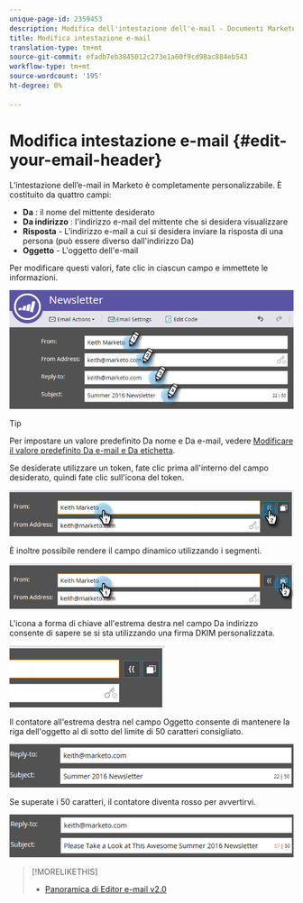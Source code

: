 ```yaml
---
unique-page-id: 2359453
description: Modifica dell'intestazione dell'e-mail - Documenti Marketo - Documentazione del prodotto
title: Modifica intestazione e-mail
translation-type: tm+mt
source-git-commit: efadb7eb3845012c273e1a60f9cd98ac884eb543
workflow-type: tm+mt
source-wordcount: '195'
ht-degree: 0%

---
```



# Modifica intestazione e-mail {#edit-your-email-header}

L’intestazione dell’e-mail in Marketo è completamente personalizzabile. È costituito da quattro campi:

* **Da** : il nome del mittente desiderato
* **Da indirizzo** : l&#39;indirizzo e-mail del mittente che si desidera visualizzare
* **Risposta**  - L&#39;indirizzo e-mail a cui si desidera inviare la risposta di una persona (può essere diverso dall&#39;indirizzo Da)
* **Oggetto**  - L&#39;oggetto dell&#39;e-mail

Per modificare questi valori, fate clic in ciascun campo e immettete le informazioni.

![](assets/one-3.png)

>[!TIP]
>
>Per impostare un valore predefinito Da nome e Da e-mail, vedere [Modificare il valore predefinito Da e-mail e Da etichetta](/help/marketo/product-docs/administration/email-setup/change-the-default-from-email-and-from-label.md).

Se desiderate utilizzare un token, fate clic prima all&#39;interno del campo desiderato, quindi fate clic sull&#39;icona del token.

![](assets/two-3.png)

È inoltre possibile rendere il campo dinamico utilizzando i segmenti.

![](assets/three-2.png)

L&#39;icona a forma di chiave all&#39;estrema destra nel campo Da indirizzo consente di sapere se si sta utilizzando una firma DKIM personalizzata.

![](assets/four-2.png)

Il contatore all&#39;estrema destra nel campo Oggetto consente di mantenere la riga dell&#39;oggetto al di sotto del limite di 50 caratteri consigliato.

![](assets/five-1.png)

Se superate i 50 caratteri, il contatore diventa rosso per avvertirvi.

![](assets/six-1.png)

>[!MORELIKETHIS]
>
>* [Panoramica di Editor e-mail v2.0](/help/marketo/product-docs/email-marketing/general/email-editor-2/email-editor-v2-0-overview.md)

